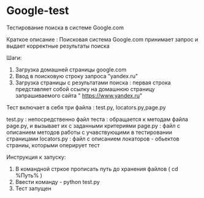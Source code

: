 # Google-test

Тестирование поиска в системе Google.com

Краткое описание : 
Поисковая система Google.com принимает запрос и выдает корректные результаты поиска 

Шаги:
1. Загрузка домашней страницы google.com
2. Ввод в поисковую строку запроса "yandex.ru"
3. Загрузка страницы с результатами поиска : первая строка представляет собой ссылку на домашнюю страницу запрашиваемого сайта " https://www.yandex.ru"

Тест включает в себя три файла : test.py, locators.py,page.py

test.py : непосредственно файл теста : обращается к методам файла page.py, и вызывает их с заданными критериями 
page.py :  файл с описанием методов работы с учавствующими в тестировании страницами
locators.py : файл с описанием локаторов - обьектов страниы, которыми оперирует тест

Инструкция к запуску: 
1. В командной стркое прописать путь до хранения файлов ( cd %Путь% ) 
2. Ввести команду - python test.py
3. Тест запущен
